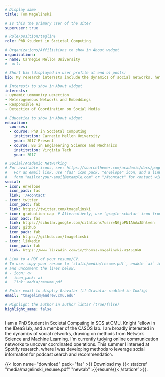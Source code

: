 ```yaml
---
# Display name
title: Tom Magelinski

# Is this the primary user of the site?
superuser: true

# Role/position/tagline
role: PhD Student in Societal Computing

# Organizations/Affiliations to show in About widget
organizations:
- name: Carnegie Mellon University
#  url: 

# Short bio (displayed in user profile at end of posts)
bio: My research interests include the dynamics of social networks, heterogeneous graph emebdding, and coordinated information operations.

# Interests to show in About widget
interests:
- Dynamic Community Detection
- Heterogeneous Networks and Embeddings
- Responsible AI
- Detection of Coordination on Social Media

# Education to show in About widget
education:
  courses:
  - course: PhD in Societal Computing
    institution: Carnegie Mellon University
    year: 2017-Present
  - course: BS in Engineering Science and Mechanics
    institution: Virginia Tech
    year: 2017

# Social/Academic Networking
# For available icons, see: https://sourcethemes.com/academic/docs/page-builder/#icons
#   For an email link, use "fas" icon pack, "envelope" icon, and a link in the
#   form "mailto:your-email@example.com" or "/#contact" for contact widget.
social:
- icon: envelope
  icon_pack: fas
  link: '/#contact'
- icon: twitter
  icon_pack: fab
  link: https://twitter.com/tmagelinski
- icon: graduation-cap  # Alternatively, use `google-scholar` icon from `ai` icon pack
  icon_pack: fas
  link: https://scholar.google.com/citations?user=NGjoPNIAAAAJ&hl=en
- icon: github
  icon_pack: fab
  link: https://github.com/tmagelinski
- icon: linkedin
  icon_pack: fab
  link: https://www.linkedin.com/in/thomas-magelinski-424519b9

# Link to a PDF of your resume/CV.
# To use: copy your resume to `static/media/resume.pdf`, enable `ai` icons in `params.toml`, 
# and uncomment the lines below.
# - icon: cv
#   icon_pack: ai
#   link: media/resume.pdf

# Enter email to display Gravatar (if Gravatar enabled in Config)
email: "tmagelin@andrew.cmu.edu"

# Highlight the author in author lists? (true/false)
highlight_name: false
---
```


I am a PhD Student in Societal Computing in SCS at CMU,  Knight Fellow in the IDeaS lab, and a member of the CASOS lab. I am broadly interested in the dynamics of social networks, drawing on methods from Network Science and Machine Learning. I'm currently tudying online communication networks to uncover coordinated operations. This summer I interned at Spotify research, where I was developing methods to leverage social information for podcast search and recommendation.

{{< icon name="download" pack="fas" >}} Download my {{< staticref "media/magelinski_resume.pdf" "newtab" >}}résumé{{< /staticref >}}.
